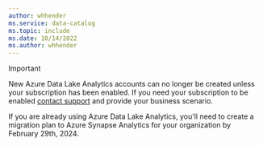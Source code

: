 ```yaml
---
author: whhender
ms.service: data-catalog
ms.topic: include
ms.date: 10/14/2022
ms.author: whhender
---
```

> [!IMPORTANT]
> New Azure Data Lake Analytics accounts can no longer be created unless your subscription has been enabled.
> If you need your subscription to be enabled [contact support](https://portal.azure.com/?#blade/Microsoft_Azure_Support/HelpAndSupportBlade) and provide your business scenario.
> 
> If you are already using Azure Data Lake Analytics, you'll need to create a migration plan to Azure Synapse Analytics for your organization by February 29th, 2024.
